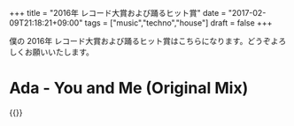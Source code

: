+++
title = "2016年 レコード大賞および踊るヒット賞"
date = "2017-02-09T21:18:21+09:00"
tags = ["music","techno","house"]
draft = false
+++

僕の 2016年 レコード大賞および踊るヒット賞はこちらになります。どうぞよろしくお願いいたします。

# Ada - You and Me (Original Mix)

{{<youtube wWka1Hl88aU>}}
